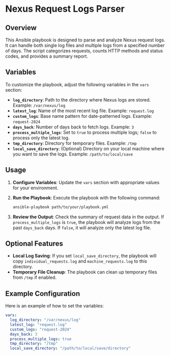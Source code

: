 # Nexus Request Logs Parser

## Overview

This Ansible playbook is designed to parse and analyze Nexus request logs. It can handle both single log files and multiple logs from a specified number of days. The script categorizes requests, counts HTTP methods and status codes, and provides a summary report.

## Variables

To customize the playbook, adjust the following variables in the `vars` section:

- **`log_directory`**: Path to the directory where Nexus logs are stored. Example: `/var/nexus/log`
- **`latest_log`**: Name of the most recent log file. Example: `request.log`
- **`custom_logs`**: Base name pattern for date-patterned logs. Example: `request-2024`
- **`days_back`**: Number of days back to fetch logs. Example: `3`
- **`process_multiple_logs`**: Set to `true` to process multiple logs; `false` to process only the latest log.
- **`tmp_directory`**: Directory for temporary files. Example: `/tmp`
- **`local_save_directory`**: (Optional) Directory on your local machine where you want to save the logs. Example: `/path/to/local/save`

## Usage

1. **Configure Variables**: Update the `vars` section with appropriate values for your environment.

2. **Run the Playbook**: Execute the playbook with the following command:
    ```bash
    ansible-playbook path/to/your/playbook.yml
    ```

3. **Review the Output**: Check the summary of request data in the output. If `process_multiple_logs` is `true`, the playbook will analyze logs from the past `days_back` days. If `false`, it will analyze only the latest log file.

## Optional Features

- **Local Log Saving**: If you set `local_save_directory`, the playbook will copy `individual_requests.log` and `machine_requests.log` to this directory.
- **Temporary File Cleanup**: The playbook can clean up temporary files from `/tmp` if enabled.

## Example Configuration

Here is an example of how to set the variables:

```yaml
vars:
  log_directory: "/var/nexus/log"
  latest_log: "request.log"
  custom_logs: "request-2024"
  days_back: 3
  process_multiple_logs: true
  tmp_directory: "/tmp"
  local_save_directory: "/path/to/local/save/directory"
